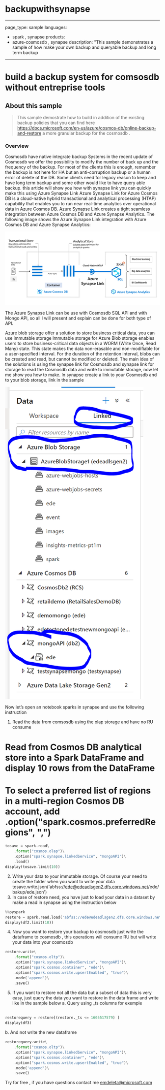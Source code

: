 # backupwithsynapse

---
page_type: sample
languages:
- spark , synapse 
products:
- azure-cosmosdb , synapse 
description: "This sample demonstrates a sample of how make your own backup and queryable backup and long term backup 

---
# build a backup system for comsosdb  without entreprise tools 

## About this sample

> This sample demostrate how to build in addition of the existing backup policies that you can find here  
https://docs.microsoft.com/en-us/azure/cosmos-db/online-backup-and-restore 
a more granular backup for the cosmosdb . 


### Overview





Cosmosdb have native integrate backup Systems in the recent update of Cosmosdb we offer the possibility to modify the number of back up and the frequency of the backup. For most of the clients this is enough, remember the backup is not here for HA but an anti-corruption backup or a human error of delete of the DB. 
Some clients need for legacy reason to keep and have long term backup and some other would like to have query able backup. this article will show you how with synapse link you can quickly make this using Azure Synapse Link 
Azure Synapse Link for Azure Cosmos DB is a cloud-native hybrid transactional and analytical processing (HTAP) capability that enables you to run near real-time analytics over operational data in Azure Cosmos DB. Azure Synapse Link creates a tight seamless integration between Azure Cosmos DB and Azure Synapse Analytics. 
The following image shows the Azure Synapse Link integration with Azure Cosmos DB and Azure Synapse Analytics:

![synapse](media/as.png)  

 
The Azure Synapse Link can be use with Cosmosdb SQL API and with Mongo API, so all I will present and explain can be done for both type of API.

Azure blob storage offer a solution to store business critical data, you can use immutable storage
Immutable storage for Azure Blob storage enables users to store business-critical data objects in a WORM (Write Once, Read Many) state. This state makes the data non-erasable and non-modifiable for a user-specified interval. For the duration of the retention interval, blobs can be created and read, but cannot be modified or deleted. 
The main idea of the solutions is using the synapse link for Cosmosdb and synapse link for storage to read the Cosmosdb data and write to immutable storage, now let me show you how to make. 
In synapse create a link to your Cosmosdb and to your blob storage, link in the sample 

![synapse](media/link.png)  
  
Now let’s open an notebook sparks in synapse and use the following instruction 
1.	Read the data from comsosdb using the olap storage and have no RU consume 
# Read from Cosmos DB analytical store into a Spark DataFrame and display 10 rows from the DataFrame
# To select a preferred list of regions in a multi-region Cosmos DB account, add .option("spark.cosmos.preferredRegions", "<Region1>,<Region2>")

```python
tosave = spark.read\
    .format("cosmos.olap")\
    .option("spark.synapse.linkedService", "mongoAPI")\
    .load()
display(tosave.limit(10))

```
2.	Write your data to your immutable storage. Of course your need to create the folder when you want to write your data 
tosave.write.json('abfss://ede@edeadlsgen2.dfs.core.windows.net/ede/bakup/ede.json')
3.	In case of restore need, you have just to load your data in a dataset by make a read in synapse using the instruction below 

```python
%%pyspark
restore = spark.read.load('abfss://ede@edeadlsgen2.dfs.core.windows.net/ede/bakup/ede.json', format='json')
display(df2.limit(10))
```

4.	Now you want to restore your backup to cosmosdb just write the dataframe to cosmosdb , this operations will consume RU but will write your data into your cosmosdb 
```python
restore.write\
    .format("cosmos.oltp")\
    .option("spark.synapse.linkedService", "mongoAPI")\
    .option("spark.cosmos.container", "ede")\
    .option("spark.cosmos.write.upsertEnabled", "true")\
    .mode('append')\
    .save()
```

5.	If you want to restore not all the data but a subset of data this is very easy, just query the data you want to restore in the data frame and write like in the sample below 
a.	Query using _ts columns for exemple 
```python

restorequery = restore[(restore._ts <= 1605517579) ]
display(df3)
```

b.	And not write the new dataframe 
```python
restorequery.write\
    .format("cosmos.oltp")\
    .option("spark.synapse.linkedService", "mongoAPI")\
    .option("spark.cosmos.container", "ede")\
    .option("spark.cosmos.write.upsertEnabled", "true")\
    .mode('append')\
    .save()
```

Try for free , if you have questions contact me emdeleta@microsoft.com
